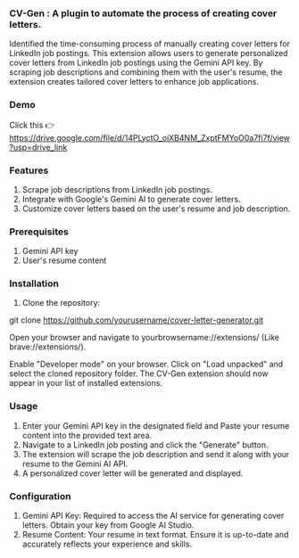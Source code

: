 ### CV-Gen : A plugin to automate the process of creating cover letters.
Identified the time-consuming process of manually creating cover letters for LinkedIn job postings.
This extension allows users to generate personalized cover letters from LinkedIn job postings using the Gemini API key. By scraping job descriptions and combining them with the user's resume, the extension creates tailored cover letters to enhance job applications.

### Demo  
Click this 👉 https://drive.google.com/file/d/14PLyctO_oiXB4NM_ZxptFMYoO0a7fi7f/view?usp=drive_link
### Features
1. Scrape job descriptions from LinkedIn job postings.
2. Integrate with Google's Gemini AI to generate cover letters.
3. Customize cover letters based on the user's resume and job description.

### Prerequisites
1. Gemini API key
2. User's resume content 

### Installation
1. Clone the repository:

git clone https://github.com/yourusername/cover-letter-generator.git

Open your browser and navigate to yourbrowsername://extensions/ (Like brave://extensions/).

Enable "Developer mode" on your browser.
Click on "Load unpacked" and select the cloned repository folder.
The CV-Gen extension should now appear in your list of installed extensions.

### Usage
1. Enter your Gemini API key in the designated field and Paste your resume content into the provided text area.
2. Navigate to a LinkedIn job posting and click the "Generate" button.
3. The extension will scrape the job description and send it along with your resume to the Gemini AI API.
4. A personalized cover letter will be generated and displayed.

### Configuration
1. Gemini API Key: Required to access the AI service for generating cover letters. Obtain your key from Google AI Studio.
2. Resume Content: Your resume in  text format. Ensure it is up-to-date and accurately reflects your experience and skills.

